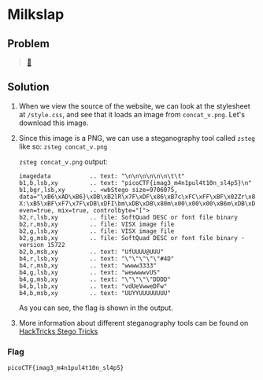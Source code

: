 # Milkslap

## Problem

> [🥛](http://mercury.picoctf.net:16940/)

## Solution

1. When we view the source of the website, we can look at the stylesheet at `/style.css`, and see that it loads an image from `concat_v.png`. Let's download this image.

2. Since this image is a PNG, we can use a steganography tool called `zsteg` like so: `zsteg concat_v.png`

    `zsteg concat_v.png` output:

    ```
    imagedata           .. text: "\n\n\n\n\n\n\t\t"
    b1,b,lsb,xy         .. text: "picoCTF{imag3_m4n1pul4t10n_sl4p5}\n"
    b1,bgr,lsb,xy       .. <wbStego size=9706075, data="\xB6\xAD\xB6}\xDB\xB2lR\x7F\xDF\x86\xB7c\xFC\xFF\xBF\x02Zr\x8E\xE2Z\x12\xD8q\xE5&MJ-X:\xB5\xBF\xF7\x7F\xDB\xDFI\bm\xDB\xDB\x80m\x00\x00\x00\xB6m\xDB\xDB\xB6\x00\x00\x00\xB6\xB6\x00m\xDB\x12\x12m\xDB\xDB\x00\x00\x00\x00\x00\xB6m\xDB\x00\xB6\x00\x00\x00\xDB\xB6mm\xDB\xB6\xB6\x00\x00\x00\x00\x00m\xDB", even=true, mix=true, controlbyte="[">                                                                                 
    b2,r,lsb,xy         .. file: SoftQuad DESC or font file binary
    b2,r,msb,xy         .. file: VISX image file
    b2,g,lsb,xy         .. file: VISX image file
    b2,g,msb,xy         .. file: SoftQuad DESC or font file binary - version 15722
    b2,b,msb,xy         .. text: "UfUUUU@UUU"
    b4,r,lsb,xy         .. text: "\"\"\"\"\"#4D"
    b4,r,msb,xy         .. text: "wwww3333"
    b4,g,lsb,xy         .. text: "wewwwwvUS"
    b4,g,msb,xy         .. text: "\"\"\"\"DDDD"
    b4,b,lsb,xy         .. text: "vdUeVwweDFw"
    b4,b,msb,xy         .. text: "UUYYUUUUUUUU"
    ```

    As you can see, the flag is shown in the output.

3. More information about different steganography tools can be found on [HackTricks Stego Tricks](https://book.hacktricks.xyz/stego/stego-tricks)

### Flag

`picoCTF{imag3_m4n1pul4t10n_sl4p5}`
